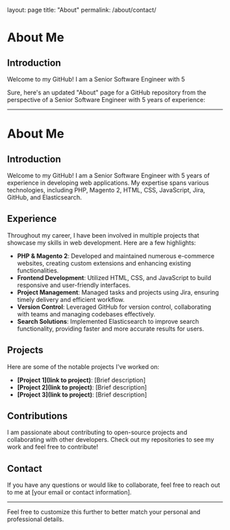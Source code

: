 layout: page
title: "About"
permalink: /about/contact/

# About Me

## Introduction

Welcome to my GitHub! I am a Senior Software Engineer with 5

Sure, here's an updated "About" page for a GitHub repository from the perspective of a Senior Software Engineer with 5 years of experience:

---

# About Me

## Introduction

Welcome to my GitHub! I am a Senior Software Engineer with 5 years of experience in developing web applications. My expertise spans various technologies, including PHP, Magento 2, HTML, CSS, JavaScript, Jira, GitHub, and Elasticsearch. 

## Experience

Throughout my career, I have been involved in multiple projects that showcase my skills in web development. Here are a few highlights:

- **PHP & Magento 2**: Developed and maintained numerous e-commerce websites, creating custom extensions and enhancing existing functionalities.
- **Frontend Development**: Utilized HTML, CSS, and JavaScript to build responsive and user-friendly interfaces.
- **Project Management**: Managed tasks and projects using Jira, ensuring timely delivery and efficient workflow.
- **Version Control**: Leveraged GitHub for version control, collaborating with teams and managing codebases effectively.
- **Search Solutions**: Implemented Elasticsearch to improve search functionality, providing faster and more accurate results for users.

## Projects

Here are some of the notable projects I've worked on:

- **[Project 1](link to project)**: [Brief description]
- **[Project 2](link to project)**: [Brief description]
- **[Project 3](link to project)**: [Brief description]

## Contributions

I am passionate about contributing to open-source projects and collaborating with other developers. Check out my repositories to see my work and feel free to contribute!

## Contact

If you have any questions or would like to collaborate, feel free to reach out to me at [your email or contact information].

---

Feel free to customize this further to better match your personal and professional details.
